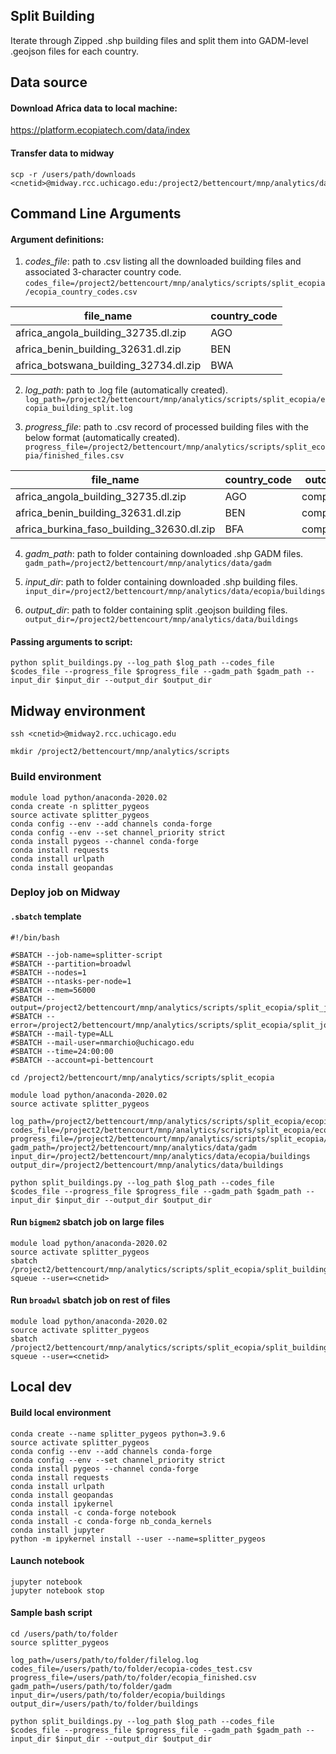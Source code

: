 ## Split Building 

Iterate through Zipped .shp building files and split them into GADM-level .geojson files for each country.

## Data source

#### Download Africa data to local machine: 
https://platform.ecopiatech.com/data/index

#### Transfer data to midway
```
scp -r /users/path/downloads <cnetid>@midway.rcc.uchicago.edu:/project2/bettencourt/mnp/analytics/data/ecopia/buildings
```

## Command Line Arguments
    
#### Argument definitions:

1. *codes_file*: path to .csv listing all the downloaded building files and associated 3-character country code. `codes_file=/project2/bettencourt/mnp/analytics/scripts/split_ecopia/ecopia_country_codes.csv`

| file_name  | country_code |
| ------------- | ------------- |
| africa_angola_building_32735.dl.zip | AGO |
| africa_benin_building_32631.dl.zip | BEN |
| africa_botswana_building_32734.dl.zip | BWA |

2. *log_path*: path to .log file (automatically created). `log_path=/project2/bettencourt/mnp/analytics/scripts/split_ecopia/ecopia_building_split.log`

3. *progress_file*: path to .csv record of processed building files with the below format (automatically created). `progress_file=/project2/bettencourt/mnp/analytics/scripts/split_ecopia/finished_files.csv`


| file_name	| country_code | outcome |
| ------------- | ------------- | ------------- |
| africa_angola_building_32735.dl.zip | AGO | completed |
| africa_benin_building_32631.dl.zip | BEN | completed |
| africa_burkina_faso_building_32630.dl.zip | BFA | completed |

4. *gadm_path*: path to folder containing downloaded .shp GADM files. `gadm_path=/project2/bettencourt/mnp/analytics/data/gadm`

5. *input_dir*: path to folder containing downloaded .shp building files. `input_dir=/project2/bettencourt/mnp/analytics/data/ecopia/buildings`

6. *output_dir*: path to folder containing split .geojson building files. `output_dir=/project2/bettencourt/mnp/analytics/data/buildings`

#### Passing arguments to script:

```
python split_buildings.py --log_path $log_path --codes_file $codes_file --progress_file $progress_file --gadm_path $gadm_path --input_dir $input_dir --output_dir $output_dir
```

## Midway environment

`ssh <cnetid>@midway2.rcc.uchicago.edu`

`mkdir /project2/bettencourt/mnp/analytics/scripts`

### Build environment
```
module load python/anaconda-2020.02
conda create -n splitter_pygeos 
source activate splitter_pygeos
conda config --env --add channels conda-forge
conda config --env --set channel_priority strict
conda install pygeos --channel conda-forge
conda install requests
conda install urlpath
conda install geopandas
```

### Deploy job on Midway

#### `.sbatch` template

```
#!/bin/bash

#SBATCH --job-name=splitter-script
#SBATCH --partition=broadwl
#SBATCH --nodes=1
#SBATCH --ntasks-per-node=1
#SBATCH --mem=56000
#SBATCH --output=/project2/bettencourt/mnp/analytics/scripts/split_ecopia/split_job.out
#SBATCH --error=/project2/bettencourt/mnp/analytics/scripts/split_ecopia/split_job.err
#SBATCH --mail-type=ALL
#SBATCH --mail-user=nmarchio@uchicago.edu
#SBATCH --time=24:00:00
#SBATCH --account=pi-bettencourt

cd /project2/bettencourt/mnp/analytics/scripts/split_ecopia

module load python/anaconda-2020.02
source activate splitter_pygeos 

log_path=/project2/bettencourt/mnp/analytics/scripts/split_ecopia/ecopia_building_split.log
codes_file=/project2/bettencourt/mnp/analytics/scripts/split_ecopia/ecopia_country_codes.csv
progress_file=/project2/bettencourt/mnp/analytics/scripts/split_ecopia/finished_files.csv
gadm_path=/project2/bettencourt/mnp/analytics/data/gadm
input_dir=/project2/bettencourt/mnp/analytics/data/ecopia/buildings
output_dir=/project2/bettencourt/mnp/analytics/data/buildings

python split_buildings.py --log_path $log_path --codes_file $codes_file --progress_file $progress_file --gadm_path $gadm_path --input_dir $input_dir --output_dir $output_dir
```

#### Run `bigmem2` sbatch job on large files

```
module load python/anaconda-2020.02
source activate splitter_pygeos
sbatch /project2/bettencourt/mnp/analytics/scripts/split_ecopia/split_buildings_job_midway_big.sbatch
squeue --user=<cnetid>
```

#### Run `broadwl` sbatch job on rest of files

```
module load python/anaconda-2020.02
source activate splitter_pygeos
sbatch /project2/bettencourt/mnp/analytics/scripts/split_ecopia/split_buildings_job_midway_big.sbatch
squeue --user=<cnetid>
```

## Local dev

#### Build local environment
```
conda create --name splitter_pygeos python=3.9.6
source activate splitter_pygeos
conda config --env --add channels conda-forge
conda config --env --set channel_priority strict
conda install pygeos --channel conda-forge
conda install requests
conda install urlpath
conda install geopandas
conda install ipykernel
conda install -c conda-forge notebook
conda install -c conda-forge nb_conda_kernels
conda install jupyter
python -m ipykernel install --user --name=splitter_pygeos 
```

#### Launch notebook
```
jupyter notebook
jupyter notebook stop
```

#### Sample bash script
```
cd /users/path/to/folder
source splitter_pygeos

log_path=/users/path/to/folder/filelog.log
codes_file=/users/path/to/folder/ecopia-codes_test.csv
progress_file=/users/path/to/folder/ecopia_finished.csv
gadm_path=/users/path/to/folder/gadm
input_dir=/users/path/to/folder/ecopia/buildings
output_dir=/users/path/to/folder/buildings

python split_buildings.py --log_path $log_path --codes_file $codes_file --progress_file $progress_file --gadm_path $gadm_path --input_dir $input_dir --output_dir $output_dir
```

